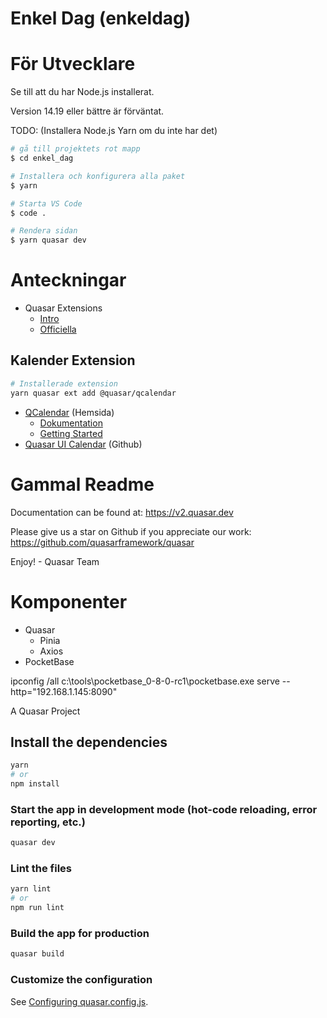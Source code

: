 # Enkel Dag (enkeldag)

# För Utvecklare

Se till att du har Node.js installerat. 

Version 14.19 eller bättre är förväntat.

TODO: (Installera Node.js Yarn om du inte har det)

```bash
# gå till projektets rot mapp
$ cd enkel_dag

# Installera och konfigurera alla paket
$ yarn

# Starta VS Code
$ code .

# Rendera sidan
$ yarn quasar dev
```
# Anteckningar
* Quasar Extensions
  * [Intro](https://quasar.dev/app-extensions/introduction)
  * [Officiella](https://quasar.dev/app-extensions/discover)

## Kalender Extension

```bash
# Installerade extension
yarn quasar ext add @quasar/qcalendar
```

* [QCalendar](https://qcalendar.netlify.app/) (Hemsida)
  * [Dokumentation](https://qcalendar.netlify.app/all-about-qcalendar/what-is-qcalendar)
  * [Getting Started](https://qcalendar.netlify.app/developing/getting-started)
* [Quasar UI Calendar](https://github.com/quasarframework/quasar-ui-qcalendar) (Github)

# Gammal Readme

Documentation can be found at: https://v2.quasar.dev

Please give us a star on Github if you appreciate our work:
  https://github.com/quasarframework/quasar

Enjoy! - Quasar Team

# Komponenter

* Quasar
  * Pinia
  * Axios
* PocketBase

ipconfig /all
c:\tools\pocketbase_0-8-0-rc1\pocketbase.exe serve --http="192.168.1.145:8090"


A Quasar Project

## Install the dependencies
```bash
yarn
# or
npm install
```

### Start the app in development mode (hot-code reloading, error reporting, etc.)
```bash
quasar dev
```


### Lint the files
```bash
yarn lint
# or
npm run lint
```



### Build the app for production
```bash
quasar build
```

### Customize the configuration
See [Configuring quasar.config.js](https://v2.quasar.dev/quasar-cli-vite/quasar-config-js).
